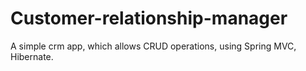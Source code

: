 # Customer-relationship-manager
A simple crm app, which allows CRUD operations, using Spring MVC, Hibernate. 
